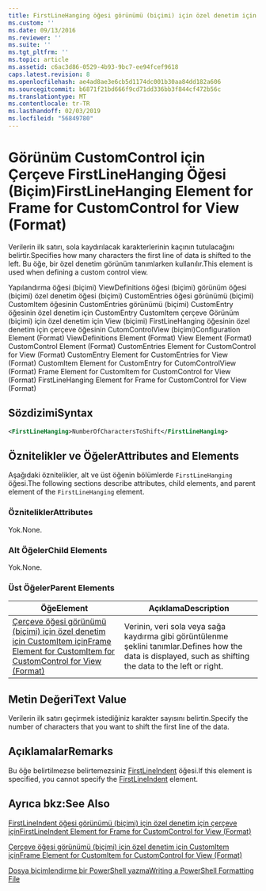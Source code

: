 ```yaml
---
title: FirstLineHanging öğesi görünümü (biçimi) için özel denetim için çerçeve için | Microsoft Docs
ms.custom: ''
ms.date: 09/13/2016
ms.reviewer: ''
ms.suite: ''
ms.tgt_pltfrm: ''
ms.topic: article
ms.assetid: c6ac3d86-0529-4b93-9bc7-ee94fcef9618
caps.latest.revision: 8
ms.openlocfilehash: ae4ad8ae3e6cb5d1174dc001b30aa84dd182a606
ms.sourcegitcommit: b6871f21bd666f9cd71dd336bb3f844cf472b56c
ms.translationtype: MT
ms.contentlocale: tr-TR
ms.lasthandoff: 02/03/2019
ms.locfileid: "56849780"
---
```

# <a name="firstlinehanging-element-for-frame-for-customcontrol-for-view-format"></a><span data-ttu-id="2cda1-102">Görünüm CustomControl için Çerçeve FirstLineHanging Öğesi (Biçim)</span><span class="sxs-lookup"><span data-stu-id="2cda1-102">FirstLineHanging Element for Frame for CustomControl for View (Format)</span></span>

<span data-ttu-id="2cda1-103">Verilerin ilk satırı, sola kaydırılacak karakterlerinin kaçının tutulacağını belirtir.</span><span class="sxs-lookup"><span data-stu-id="2cda1-103">Specifies how many characters the first line of data is shifted to the left.</span></span> <span data-ttu-id="2cda1-104">Bu öğe, bir özel denetim görünüm tanımlarken kullanılır.</span><span class="sxs-lookup"><span data-stu-id="2cda1-104">This element is used when defining a custom control view.</span></span>

<span data-ttu-id="2cda1-105">Yapılandırma öğesi (biçimi) ViewDefinitions öğesi (biçimi) görünüm öğesi (biçimi) özel denetim öğesi (biçimi) CustomEntries öğesi görünümü (biçimi) CustomItem öğesinin CustomEntries görünümü (biçimi) CustomEntry öğesinin özel denetim için CustomEntry CustomItem çerçeve Görünüm (biçimi) için özel denetim için View (biçimi) FirstLineHanging öğesinin özel denetim için çerçeve öğesinin CutomControlView (biçimi)</span><span class="sxs-lookup"><span data-stu-id="2cda1-105">Configuration Element (Format) ViewDefinitions Element (Format) View Element (Format) CustomControl Element (Format) CustomEntries Element for CustomControl for View (Format) CustomEntry Element for CustomEntries for View (Format) CustomItem Element for CustomEntry for CutomControlView (Format) Frame Element for CustomItem for CustomControl for View (Format) FirstLineHanging Element for Frame for CustomControl for View (Format)</span></span>

## <a name="syntax"></a><span data-ttu-id="2cda1-106">Sözdizimi</span><span class="sxs-lookup"><span data-stu-id="2cda1-106">Syntax</span></span>

```xml
<FirstLineHanging>NumberOfCharactersToShift</FirstLineHanging>
```

## <a name="attributes-and-elements"></a><span data-ttu-id="2cda1-107">Öznitelikler ve Öğeler</span><span class="sxs-lookup"><span data-stu-id="2cda1-107">Attributes and Elements</span></span>

<span data-ttu-id="2cda1-108">Aşağıdaki öznitelikler, alt ve üst öğenin bölümlerde `FirstLineHanging` öğesi.</span><span class="sxs-lookup"><span data-stu-id="2cda1-108">The following sections describe attributes, child elements, and parent element of the `FirstLineHanging` element.</span></span>

### <a name="attributes"></a><span data-ttu-id="2cda1-109">Öznitelikler</span><span class="sxs-lookup"><span data-stu-id="2cda1-109">Attributes</span></span>

<span data-ttu-id="2cda1-110">Yok.</span><span class="sxs-lookup"><span data-stu-id="2cda1-110">None.</span></span>

### <a name="child-elements"></a><span data-ttu-id="2cda1-111">Alt Öğeler</span><span class="sxs-lookup"><span data-stu-id="2cda1-111">Child Elements</span></span>

<span data-ttu-id="2cda1-112">Yok.</span><span class="sxs-lookup"><span data-stu-id="2cda1-112">None.</span></span>

### <a name="parent-elements"></a><span data-ttu-id="2cda1-113">Üst Öğeler</span><span class="sxs-lookup"><span data-stu-id="2cda1-113">Parent Elements</span></span>

|<span data-ttu-id="2cda1-114">Öğe</span><span class="sxs-lookup"><span data-stu-id="2cda1-114">Element</span></span>|<span data-ttu-id="2cda1-115">Açıklama</span><span class="sxs-lookup"><span data-stu-id="2cda1-115">Description</span></span>|
|-------------|-----------------|
|[<span data-ttu-id="2cda1-116">Çerçeve öğesi görünümü (biçimi) için özel denetim için CustomItem için</span><span class="sxs-lookup"><span data-stu-id="2cda1-116">Frame Element for CustomItem for CustomControl for View (Format)</span></span>](./frame-element-for-customitem-for-customcontrol-for-view-format.md)|<span data-ttu-id="2cda1-117">Verinin, veri sola veya sağa kaydırma gibi görüntülenme şeklini tanımlar.</span><span class="sxs-lookup"><span data-stu-id="2cda1-117">Defines how the data is displayed, such as shifting the data to the left or right.</span></span>|

## <a name="text-value"></a><span data-ttu-id="2cda1-118">Metin Değeri</span><span class="sxs-lookup"><span data-stu-id="2cda1-118">Text Value</span></span>

<span data-ttu-id="2cda1-119">Verilerin ilk satırı geçirmek istediğiniz karakter sayısını belirtin.</span><span class="sxs-lookup"><span data-stu-id="2cda1-119">Specify the number of characters that you want to shift the first line of the data.</span></span>

## <a name="remarks"></a><span data-ttu-id="2cda1-120">Açıklamalar</span><span class="sxs-lookup"><span data-stu-id="2cda1-120">Remarks</span></span>

<span data-ttu-id="2cda1-121">Bu öğe belirtilmezse belirtemezsiniz [FirstLineIndent](./firstlineindent-element-for-frame-for-customcontrol-for-view-format.md) öğesi.</span><span class="sxs-lookup"><span data-stu-id="2cda1-121">If this element is specified, you cannot specify the [FirstLineIndent](./firstlineindent-element-for-frame-for-customcontrol-for-view-format.md) element.</span></span>

## <a name="see-also"></a><span data-ttu-id="2cda1-122">Ayrıca bkz:</span><span class="sxs-lookup"><span data-stu-id="2cda1-122">See Also</span></span>

[<span data-ttu-id="2cda1-123">FirstLineIndent öğesi görünümü (biçimi) için özel denetim için çerçeve için</span><span class="sxs-lookup"><span data-stu-id="2cda1-123">FirstLineIndent Element for Frame for CustomControl for View (Format)</span></span>](./firstlineindent-element-for-frame-for-customcontrol-for-view-format.md)

[<span data-ttu-id="2cda1-124">Çerçeve öğesi görünümü (biçimi) için özel denetim için CustomItem için</span><span class="sxs-lookup"><span data-stu-id="2cda1-124">Frame Element for CustomItem for CustomControl for View (Format)</span></span>](./frame-element-for-customitem-for-customcontrol-for-view-format.md)

[<span data-ttu-id="2cda1-125">Dosya biçimlendirme bir PowerShell yazma</span><span class="sxs-lookup"><span data-stu-id="2cda1-125">Writing a PowerShell Formatting File</span></span>](./writing-a-powershell-formatting-file.md)
